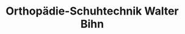 ---
title: "Orthopädie-Schuhtechnik Walter Bihn"
url: /wald-michelbach/orthopaedie-schuhtechnik-walter-bihn/
shop: Sanitätshaus
---